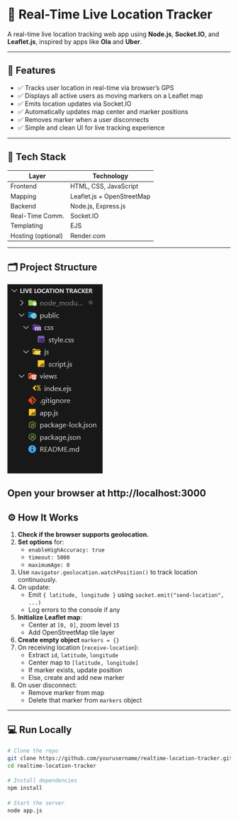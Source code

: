 # 📍 Real-Time Live Location Tracker

A real-time live location tracking web app using **Node.js**, **Socket.IO**, and **Leaflet.js**, inspired by apps like **Ola** and **Uber**.

---

## 🚀 Features

- ✅ Tracks user location in real-time via browser’s GPS
- ✅ Displays all active users as moving markers on a Leaflet map
- ✅ Emits location updates via Socket.IO
- ✅ Automatically updates map center and marker positions
- ✅ Removes marker when a user disconnects
- ✅ Simple and clean UI for live tracking experience

---

## 🧱 Tech Stack

| Layer           | Technology             |
|----------------|------------------------|
| Frontend        | HTML, CSS, JavaScript |
| Mapping         | Leaflet.js + OpenStreetMap |
| Backend         | Node.js, Express.js   |
| Real-Time Comm. | Socket.IO             |
| Templating      | EJS                   |
| Hosting (optional) | Render.com         |

---

## 🗂️ Project Structure

![Project Structure](file%20structure.png)




Open your browser at http://localhost:3000
---

## ⚙️ How It Works

1. **Check if the browser supports geolocation.**
2. **Set options** for:
   - `enableHighAccuracy: true`
   - `timeout: 5000`
   - `maximumAge: 0`
3. Use `navigator.geolocation.watchPosition()` to track location continuously.
4. On update:
   - Emit `{ latitude, longitude }` using `socket.emit("send-location", ...)`
   - Log errors to the console if any
5. **Initialize Leaflet map**:
   - Center at `[0, 0]`, zoom level `15`
   - Add OpenStreetMap tile layer
6. **Create empty object** `markers = {}`
7. On receiving location (`receive-location`):
   - Extract `id`, `latitude`, `longitude`
   - Center map to `[latitude, longitude]`
   - If marker exists, update position
   - Else, create and add new marker
8. On user disconnect:
   - Remove marker from map
   - Delete that marker from `markers` object

---

## 💻 Run Locally

```bash
# Clone the repo
git clone https://github.com/yourusername/realtime-location-tracker.git
cd realtime-location-tracker

# Install dependencies
npm install

# Start the server
node app.js
